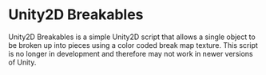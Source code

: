 # Unity2D Breakables
Unity2D Breakables is a simple Unity2D script that allows a single object to be broken up into pieces using a color coded break map texture. This script is no longer in development and therefore may not work in newer versions of Unity.
